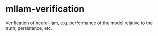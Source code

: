 # mllam-verification
Verification of neural-lam, e.g. performance of the model relative to the truth, persistence, etc.
